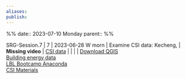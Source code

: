 ```yaml
---
aliases: 
publish:
---
```


%%
date:: 2023-07-10 Monday
parent::
%%

SRG-Session.7
| 7              | 2023-06-28 W  morn       | Examine CSI data: Kecheng,                                                                                                                                                                                                                                                                               | **Missing video** | [CSI data]()                                                                                                                                         |          |                    |               | [Download QGIS](http://qgis.org/en/site/forusers/download.html)  <br>  [Building energy data](https://drive.google.com/drive/folders/1carXxmQBq0kxaLet55EqiqOsjShWtBS8?usp=sharing) <br>  [LBL Bootcamp Anaconda](https://github.com/LBNLnext/EinR-Coding-Bootcamp)  <br> [CSI Materials](https://drive.google.com/drive/u/1/folders/1jNL1le_aNPn6HehpfIeywBp8a6zCjUSU)                                                                                                                                                                                                                                                                                                                                                                                                                                                                                                                            